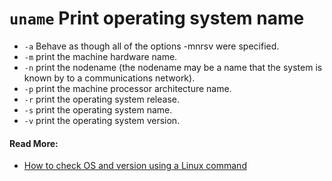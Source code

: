 # `uname` Print operating system name

 * `-a` Behave as though all of the options -mnrsv were specified.
 * `-m` print the machine hardware name.
 * `-n` print the nodename (the nodename may be a name that the system is known by to a communications network).
 * `-p` print the machine processor architecture name.
 * `-r` print the operating system release.
 * `-s` print the operating system name.
 * `-v` print the operating system version.


#### Read More:
  * [How to check OS and version using a Linux command](https://unix.stackexchange.com/questions/88644/how-to-check-os-and-version-using-a-linux-command)
